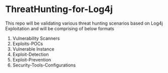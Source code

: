 # ThreatHunting-for-Log4j
This repo will be validating various threat hunting scenarios based on Log4j Exploitation and will be comprising of below formats

1. Vulnerability Scanners
2. Exploits-POCs
3. Vulnerable Instance
4. Exploit-Detection
5. Exploit-Prevention
6. Security-Tools-Configurations
